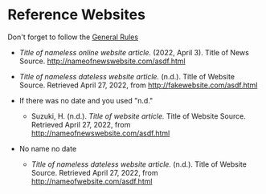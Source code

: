 # Reference Websites

Don't forget to follow the [General Rules](Invention-ReferenceGeneralRules)

* *Title of nameless online website article.* (2022, April 3). Title of News Source. http://nameofnewswebsite.com/asdf.html
* *Title of nameless dateless website article.* (n.d.). Title of Website Source. Retrieved April 27, 2022, from http://fakewebsite.com/asdf.html

* If there was no date and you used "n.d."
    * Suzuki, H. (n.d.). *Title of website article.* Title of Website Source. Retrieved April 27, 2022, from http://nameofnewswebsite.com/asdf.html
* No name no date
    * *Title of nameless dateless website article.* (n.d.). Title of Website Source. Retrieved April 27, 2022, from http://nameofwebsite.com/asdf.html